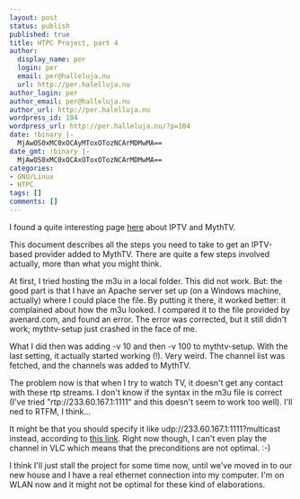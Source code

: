 ```yaml
---
layout: post
status: publish
published: true
title: HTPC Project, part 4
author:
  display_name: per
  login: per
  email: per@halleluja.nu
  url: http://per.halelluja.nu
author_login: per
author_email: per@halleluja.nu
author_url: http://per.halelluja.nu
wordpress_id: 104
wordpress_url: http://per.halleluja.nu/?p=104
date: !binary |-
  MjAwOS0xMC0xOCAyMToxOTozNCArMDMwMA==
date_gmt: !binary |-
  MjAwOS0xMC0xOCAxOToxOTozNCArMDMwMA==
categories:
- GNU/Linux
- HTPC
tags: []
comments: []
---
```

<p>I found a quite interesting page <a href="http://avenard.com/iptv/MythTV.html">here</a> about IPTV and MythTV.</p>
<p>This document describes all the steps you need to take to get an IPTV-based provider added to MythTV. There are quite a few steps involved actually, more than what you might think.</p>
<p>At first, I tried hosting the m3u in a local folder. This did not work. But: the good part is that I have an Apache server set up (on a Windows machine, actually) where I could place the file. By putting it there, it worked better: it complained about how the m3u looked. I compared it to the file provided by avenard.com, and found an error. The error was corrected, but it still didn't work; mythtv-setup just crashed in the face of me.</p>
<p>What I did then was adding -v 10 and then -v 100 to mythtv-setup. With the last setting, it actually started working (!). Very weird. The channel list was fetched, and the channels was added to MythTV.</p>
<p>The problem now is that when I try to watch TV, it doesn't get any contact with these rtp streams. I don't know if the syntax in the m3u file is correct (I've tried "rtp://233.60.167.1:1111" and this doesn't seem to work too well). I'll ned to RTFM, I think...</p>
<p>It might be that you should specify it like udp://233.60.167.1:1111?multicast instead, according to <a href="http://www.gossamer-threads.com/lists/mythtv/users/313469">this link</a>. Right now though, I can't even play the channel in VLC which means that the preconditions are not optimal. :-)</p>
<p>I think I'll just stall the project for some time now, until we've moved in to our new house and I have a real ethernet connection into my computer. I'm on WLAN now and it might not be optimal for these kind of elaborations.</p>
